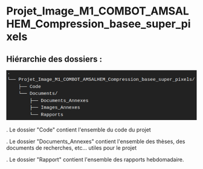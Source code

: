 # Projet_Image_M1_COMBOT_AMSALHEM_Compression_basee_super_pixels



## Hiérarchie des dossiers :



![](/Documents/Images_Annexes/Arborescence.png)



. Le dossier "Code" contient l'ensemble du code du projet

. Le dossier "Documents_Annexes" contient l'ensemble des thèses, des documents de recherches, etc... utiles pour le projet

. Le dossier "Rapport" contient l'ensemble des rapports hebdomadaire.

